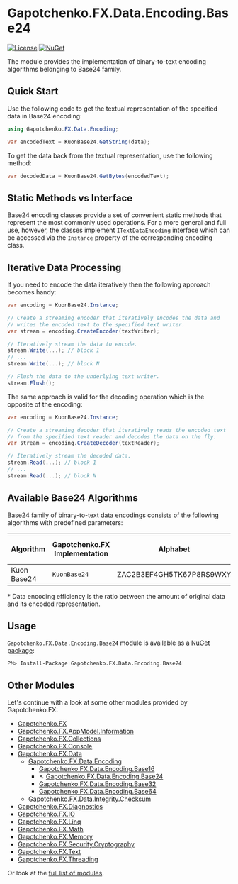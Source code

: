 ﻿# Gapotchenko.FX.Data.Encoding.Base24
[![License](https://img.shields.io/badge/license-MIT-green.svg)](../../../../LICENSE)
[![NuGet](https://img.shields.io/nuget/v/Gapotchenko.FX.Data.Encoding.Base16.svg)](https://www.nuget.org/packages/Gapotchenko.FX.Data.Encoding.Base24)

The module provides the implementation of binary-to-text encoding algorithms belonging to Base24 family.

## Quick Start

Use the following code to get the textual representation of the specified data in Base24 encoding:

``` c#
using Gapotchenko.FX.Data.Encoding;

var encodedText = KuonBase24.GetString(data);
```

To get the data back from the textual representation, use the following method:

``` c#
var decodedData = KuonBase24.GetBytes(encodedText);
```

## Static Methods vs Interface

Base24 encoding classes provide a set of convenient static methods that represent the most commonly used operations.
For a more general and full use, however, the classes implement `ITextDataEncoding` interface which can be accessed via the `Instance` property of the corresponding encoding class.

## Iterative Data Processing

If you need to encode the data iteratively then the following approach becomes handy:

``` c#
var encoding = KuonBase24.Instance;

// Create a streaming encoder that iteratively encodes the data and
// writes the encoded text to the specified text writer.
var stream = encoding.CreateEncoder(textWriter);

// Iteratively stream the data to encode.
stream.Write(...); // block 1
// ...
stream.Write(...); // block N

// Flush the data to the underlying text writer.
stream.Flush();
```

The same approach is valid for the decoding operation which is the opposite of the encoding:

``` c#
var encoding = KuonBase24.Instance;

// Create a streaming decoder that iteratively reads the encoded text
// from the specified text reader and decodes the data on the fly.
var stream = encoding.CreateDecoder(textReader);

// Iteratively stream the decoded data.
stream.Read(...); // block 1
// ...
stream.Read(...); // block N
```

## Available Base24 Algorithms

Base24 family of binary-to-text data encodings consists of the following algorithms with predefined parameters:

| Algorithm | Gapotchenko.FX Implementation | Alphabet | Case-Sensitivity | Data Encoding Efficiency* |
| --------- | -------- | -------- | -------- | -------- | 
| Kuon Base24 | `KuonBase24` | ZAC2B3EF4GH5TK67P8RS9WXY | No | 0.571 |
 
\* Data encoding efficiency is the ratio between the amount of original data and its encoded representation.

## Usage

`Gapotchenko.FX.Data.Encoding.Base24` module is available as a [NuGet package](https://nuget.org/packages/Gapotchenko.FX.Data.Encoding.Base24):

```
PM> Install-Package Gapotchenko.FX.Data.Encoding.Base24
```

## Other Modules

Let's continue with a look at some other modules provided by Gapotchenko.FX:

- [Gapotchenko.FX](../../../Gapotchenko.FX)
- [Gapotchenko.FX.AppModel.Information](../../../Gapotchenko.FX.AppModel.Information)
- [Gapotchenko.FX.Collections](../../../Gapotchenko.FX.Collections)
- [Gapotchenko.FX.Console](../../../Gapotchenko.FX.Console)
- [Gapotchenko.FX.Data](../Gapotchenko.FX.Data.Encoding)
  - [Gapotchenko.FX.Data.Encoding](../Gapotchenko.FX.Data.Encoding)
    - [Gapotchenko.FX.Data.Encoding.Base16](../Gapotchenko.FX.Data.Encoding.Base16)
    - &#x27B4; [Gapotchenko.FX.Data.Encoding.Base24](../Gapotchenko.FX.Data.Encoding.Base24)
    - [Gapotchenko.FX.Data.Encoding.Base32](../Gapotchenko.FX.Data.Encoding.Base32)
    - [Gapotchenko.FX.Data.Encoding.Base64](../Gapotchenko.FX.Data.Encoding.Base64)
  - [Gapotchenko.FX.Data.Integrity.Checksum](../../Integrity/Checksum/Gapotchenko.FX.Data.Integrity.Checksum)
- [Gapotchenko.FX.Diagnostics](../../../Gapotchenko.FX.Diagnostics.CommandLine)
- [Gapotchenko.FX.IO](../../../Gapotchenko.FX.IO)
- [Gapotchenko.FX.Linq](../../../Gapotchenko.FX.Linq)
- [Gapotchenko.FX.Math](../../../Gapotchenko.FX.Math)
- [Gapotchenko.FX.Memory](../../../Gapotchenko.FX.Memory)
- [Gapotchenko.FX.Security.Cryptography](../../../Security/Cryptography/Gapotchenko.FX.Security.Cryptography)
- [Gapotchenko.FX.Text](../../../Gapotchenko.FX.Text)
- [Gapotchenko.FX.Threading](../../../Gapotchenko.FX.Threading)

Or look at the [full list of modules](../../..#available-modules).
